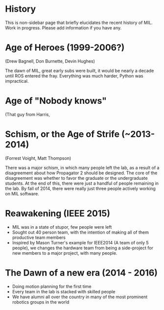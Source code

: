 # History

This is non-sidebar page that briefly elucidates the recent history of MIL. Work in progress. Please add information if you have any.

# Age of Heroes (1999-2006?)

(Drew Bagnell, Don Burnette, Devin Hughes)

The dawn of MIL, great early subs were built, it would be nearly a decade until ROS entered the fray. Everything was much harder, Python was impractical.

# Age of "Nobody knows"

(That guy from Harris, 

# Schism, or the Age of Strife (~2013-2014)

(Forrest Voight, Matt Thompson)

There was a major schism, in which many people left the lab, as a result of a disagreement about how Propagator 2 should be designed. The core of the disagreement was whether to favor the graduate or the undergraduate students. At the end of this, there were just a handful of people remaining in the lab. By fall of 2014, there were really just three people actively working on MIL software.

# Reawakening (IEEE 2015)
* MIL was in a state of stupor, few people were left
* Sought out 40 person team, with the intention of making all of them productive team members
* Inspired by Mason Turner's example for IEEE2014 (A team of only 5 people), we changes the hardware team from being a side-project for new members to a major project, with many people.

# The Dawn of a new era (2014 - 2016)
* Doing motion planning for the first time
* Every team in the lab is stacked with skilled people
* We have alumni all over the country in many of the most prominent robotics groups in the world